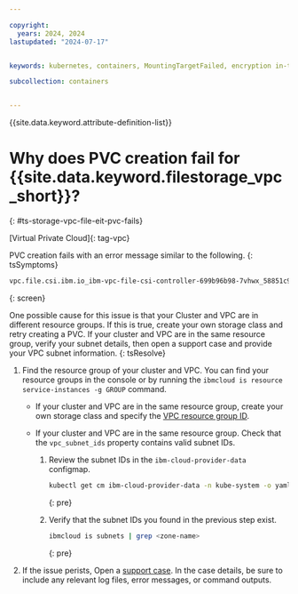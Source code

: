 ```yaml
---

copyright: 
  years: 2024, 2024
lastupdated: "2024-07-17"


keywords: kubernetes, containers, MountingTargetFailed, encryption in-transit, eit

subcollection: containers


---
```


{{site.data.keyword.attribute-definition-list}}


# Why does PVC creation fail for {{site.data.keyword.filestorage_vpc_short}}?
{: #ts-storage-vpc-file-eit-pvc-fails}

[Virtual Private Cloud]{: tag-vpc}

PVC creation fails with an error message similar to the following.
{: tsSymptoms}

```sh
vpc.file.csi.ibm.io_ibm-vpc-file-csi-controller-699b96b98-7vhwx_58851c95-cfcc-461c-8fac-2fdecc146cb4  failed to provision volume with StorageClass "ibmc-vpc-file-dp2": rpc error: code = FailedPrecondition desc = {RequestID: 4c7b91e2-3e09-4164-9620-2ae95b2df4dd , Code: SubnetFindFailed, Description: A subnet with the specified zone 'jp-osa-2' and available cluster subnet list '02o7-b4ff2863-3b9f-4264-9b58-0b8272172db7,02p7-1708554a-b471-4e6e-8092-7b9e958f4418,02n7-54f9b149-629c-4d43-9a87-7b8f0831f159' could not be found., BackendError: {Code:SubnetFindFailed, Type:RetrivalFailed, Description:A subnet with the specified zone 'jp-osa-2' and available cluster subnet list '02o7-b4ff2863-3b9f-4264-9b58-0b8272172db7,02p7-1708554a-b471-4e6e-8092-7b9e958f4418,02n7-54f9b149-629c-4d43-9a87-7b8f0831f159' could not be found., BackendError:no subnet found, RC:404}, Action: Please check if the property 'vpc_subnet_ids' contains valid subnetIds. Please check 'kubectl get configmap ibm-cloud-provider-data -n kube-system -o yaml'.Please check 'BackendError' tag for more details}
```
{: screen}


One possible cause for this issue is that your Cluster and VPC are in different resource groups. If this is true, create your own storage class and retry creating a PVC. If your cluster and VPC are in the same resource group, verify your subnet details, then open a support case and provide your VPC subnet information.
{: tsResolve}


1. Find the resource group of your cluster and VPC. You can find your resource groups in the console or by running the `ibmcloud is resource service-instances -g GROUP` command.


    * If your cluster and VPC are in the same resource group, create your own storage class and specify the [VPC resource group ID](/docs/containers?topic=containers-storage-file-vpc-apps#storage-file-vpc-custom-sc).



    * If your cluster and VPC are in the same resource group. Check that the `vpc_subnet_ids` property contains valid subnet IDs.

        1. Review the subnet IDs in the `ibm-cloud-provider-data` configmap. 
            ```sh
            kubectl get cm ibm-cloud-provider-data -n kube-system -o yaml | grep vpc_subnet_ids
            ```
            {: pre}


        1. Verify that the subnet IDs you found in the previous step exist.

            ```sh
            ibmcloud is subnets | grep <zone-name>
            ```
            {: pre}

1. If the issue perists, Open a [support case](/docs/get-support?topic=get-support-using-avatar). In the case details, be sure to include any relevant log files, error messages, or command outputs.


